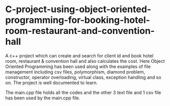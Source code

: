 # C-project-using-object-oriented-programming-for-booking-hotel-room-restaurant-and-convention-hall
A c++ project which can create and search for client id and book hotel room, restaurant &amp; convention hall and also calculates the cost. Here Object Oriented Programming has been used along with the examples of file management including csv files, polymorphism, diamond problem, constructor, operator overloading, virtual class, exception handling and so on. The project is well documented to learn.

The main.cpp file holds all the codes and the other 3 text file and 1 csv file has been used by the main.cpp file.
